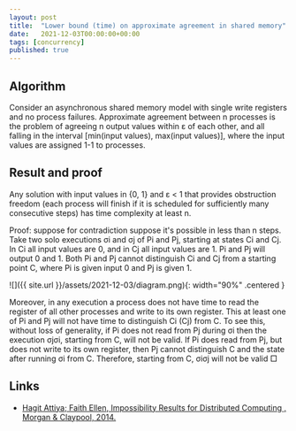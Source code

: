 ```yaml
---
layout: post
title:  "Lower bound (time) on approximate agreement in shared memory"
date:   2021-12-03T00:00:00+00:00
tags: [concurrency]
published: true
---
```


## Algorithm

Consider an asynchronous shared memory model with single write registers and no process failures. Approximate agreement between n processes is the problem of agreeing n output values within ε of each other, and all falling in the interval [min(input values), max(input values)], where the input values are assigned 1-1 to processes.

## Result and proof

Any solution with input values in {0, 1} and ε < 1 that provides obstruction freedom (each process will finish if it is scheduled for sufficiently many consecutive steps) has time complexity at least n.

Proof: suppose for contradiction suppose it's possible in less than n steps. Take two solo executions σi and σj of Pi and Pj, starting at states Ci and Cj. In Ci all input values are 0, and in Cj all input values are 1. Pi and Pj will output 0 and 1. Both Pi and Pj cannot distinguish Ci and Cj from a starting point C, where Pi is given input 0 and Pj is given 1.

![]({{ site.url }}/assets/2021-12-03/diagram.png){: width="90%" .centered }

Moreover, in any execution a process does not have time to read the register of all other processes and write to its own register. This at least one of Pi and Pj will not have time to distinguish Ci (Cj) from C. To see this, without loss of generality, if Pi does not read from Pj during σi then the execution σjσi, starting from C, will not be valid. If Pi does read from Pj, but does not write to its own register, then Pj cannot distinguish C and the state after running σi from C. Therefore, starting from C, σiσj will not be valid □

## Links

- [Hagit Attiya; Faith Ellen, Impossibility Results for Distributed Computing , Morgan & Claypool, 2014.](https://ieeexplore.ieee.org/document/6855592/)
